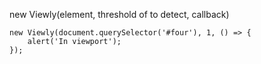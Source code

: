 new Viewly(element, threshold of to detect, callback)
    
    new Viewly(document.querySelector('#four'), 1, () => {
        alert('In viewport');
    });
